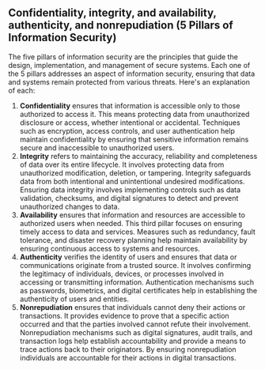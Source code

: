 ## Confidentiality, integrity, and availability, authenticity, and nonrepudiation (5 Pillars of Information Security)

The five pillars of information security are the principles that guide the design, implementation, and management of secure systems. Each one of the 5 pillars addresses an aspect of information security, ensuring that data and systems remain protected from various threats. Here's an explanation of each:
1. **Confidentiality** ensures that information is accessible only to those authorized to access it. This means protecting data from unauthorized disclosure or access, whether intentional or accidental. Techniques such as encryption, access controls, and user authentication help maintain confidentiality by ensuring that sensitive information remains secure and inaccessible to unauthorized users.
2. **Integrity** refers to maintaining the accuracy, reliability and completeness of data over its entire lifecycle. It involves protecting data from unauthorized modification, deletion, or tampering. Integrity safeguards data from both intentional and unintentional undesired modifications. Ensuring data integrity involves implementing controls such as data validation, checksums, and digital signatures to detect and prevent unauthorized changes to data.
3. **Availability** ensures that information and resources are accessible to authorized users when needed. This third pillar focuses on ensuring timely access to data and services. Measures such as redundancy, fault tolerance, and disaster recovery planning help maintain availability by ensuring continuous access to systems and resources.
4. **Authenticity** verifies the identity of users and ensures that data or communications originate from a trusted source. It involves confirming the legitimacy of individuals, devices, or processes involved in accessing or transmitting information. Authentication mechanisms such as passwords, biometrics, and digital certificates help in establishing the authenticity of users and entities.
5. **Nonrepudiation** ensures that individuals cannot deny their actions or transactions. It provides evidence to prove that a specific action occurred and that the parties involved cannot refute their involvement. Nonrepudiation mechanisms such as digital signatures, audit trails, and transaction logs help establish accountability and provide a means to trace actions back to their originators. By ensuring nonrepudiation individuals are accountable for their actions in digital transactions.
